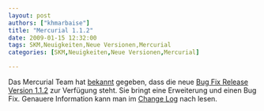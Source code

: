 ```yaml
---
layout: post
authors: ["khmarbaise"]
title: "Mercurial 1.1.2"
date: 2009-01-15 12:32:00
tags: SKM,Neuigkeiten,Neue Versionen,Mercurial
categories: [SKM,Neuigkeiten,Neue Versionen,Mercurial]

---
```

Das Mercurial Team hat <a href="http://selenic.com/pipermail/mercurial/2008-December/023091.html">bekannt</a> gegeben, dass die neue <a href="http://www.selenic.com/mercurial/wiki/index.cgi/WhatsNew">Bug Fix Release Version 1.1.2</a> zur Verfügung steht. Sie bringt eine Erweiterung und einen Bug Fix. Genauere Information kann man im <a href="http://www.selenic.com/mercurial/wiki/index.cgi/WhatsNew#head-e5267e3d8147f803f2d179cd6178bd9db0463f18">Change Log</a> nach lesen.
